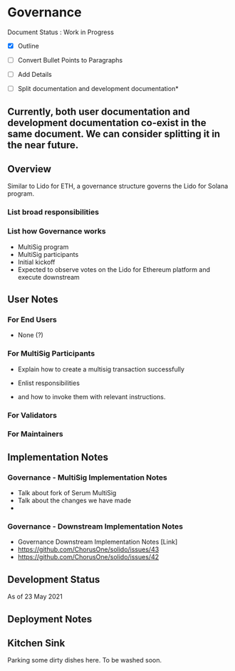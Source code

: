 # Governance

Document Status : Work in Progress 
- [x] Outline 
- [ ] Convert Bullet Points to Paragraphs
- [ ] Add Details 
- [ ] Split documentation and development documentation*


Currently, both user documentation and development documentation co-exist in the same document. 
We can consider splitting it in the near future. 
--- 



## Overview


Similar to Lido for ETH, a governance structure governs the Lido for Solana program.

### List broad responsibilities


### List how Governance works
- MultiSig program 
- MultiSig participants
- Initial kickoff
- Expected to observe votes on the Lido for Ethereum platform and execute downstream 


## User Notes

### For End Users
- None (?) 

### For MultiSig Participants 

- Explain how to create a multisig transaction successfully

- Enlist responsibilities
- and how to invoke them with relevant instructions. 




### For Validators 

### For Maintainers 


## Implementation Notes


### Governance - MultiSig Implementation Notes
- Talk about fork of Serum MultiSig
- Talk about the changes we have made 
- 

### Governance - Downstream Implementation Notes
- Governance Downstream Implementation Notes [Link]
- https://github.com/ChorusOne/solido/issues/43
- https://github.com/ChorusOne/solido/issues/42

## Development Status 

As of 23 May 2021


## Deployment Notes 


## Kitchen Sink

Parking some dirty dishes here. 
To be washed soon. 